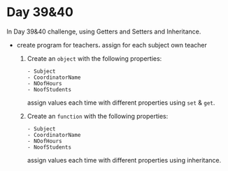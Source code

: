 # Day 39&40
In Day 39&40 challenge, using Getters and Setters and Inheritance.

* create program for teachers، assign for each subject own teacher
     1. Create an ```object``` with the following properties:
		```
		- Subject
		- CoordinatorName
		- NOofHours
		- NoofStudents
		```
		assign values each time with different properties using ```set``` & ```get```.

 	 2. Create an ```function``` with the following properties:
 	 	```
		- Subject
		- CoordinatorName
		- NOofHours
		- NoofStudents
		```
		assign values each time with different properties using inheritance.
